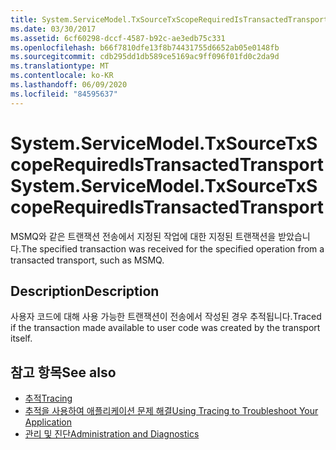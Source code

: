 ```yaml
---
title: System.ServiceModel.TxSourceTxScopeRequiredIsTransactedTransport
ms.date: 03/30/2017
ms.assetid: 6cf60298-dccf-4587-b92c-ae3edb75c331
ms.openlocfilehash: b66f7810dfe13f8b74431755d6652ab05e0148fb
ms.sourcegitcommit: cdb295dd1db589ce5169ac9ff096f01fd0c2da9d
ms.translationtype: MT
ms.contentlocale: ko-KR
ms.lasthandoff: 06/09/2020
ms.locfileid: "84595637"
---
```

# <a name="systemservicemodeltxsourcetxscoperequiredistransactedtransport"></a><span data-ttu-id="ba971-102">System.ServiceModel.TxSourceTxScopeRequiredIsTransactedTransport</span><span class="sxs-lookup"><span data-stu-id="ba971-102">System.ServiceModel.TxSourceTxScopeRequiredIsTransactedTransport</span></span>
<span data-ttu-id="ba971-103">MSMQ와 같은 트랜잭션 전송에서 지정된 작업에 대한 지정된 트랜잭션을 받았습니다.</span><span class="sxs-lookup"><span data-stu-id="ba971-103">The specified transaction was received for the specified operation from a transacted transport, such as MSMQ.</span></span>  
  
## <a name="description"></a><span data-ttu-id="ba971-104">Description</span><span class="sxs-lookup"><span data-stu-id="ba971-104">Description</span></span>  
 <span data-ttu-id="ba971-105">사용자 코드에 대해 사용 가능한 트랜잭션이 전송에서 작성된 경우 추적됩니다.</span><span class="sxs-lookup"><span data-stu-id="ba971-105">Traced if the transaction made available to user code was created by the transport itself.</span></span>  
  
## <a name="see-also"></a><span data-ttu-id="ba971-106">참고 항목</span><span class="sxs-lookup"><span data-stu-id="ba971-106">See also</span></span>

- [<span data-ttu-id="ba971-107">추적</span><span class="sxs-lookup"><span data-stu-id="ba971-107">Tracing</span></span>](index.md)
- [<span data-ttu-id="ba971-108">추적을 사용하여 애플리케이션 문제 해결</span><span class="sxs-lookup"><span data-stu-id="ba971-108">Using Tracing to Troubleshoot Your Application</span></span>](using-tracing-to-troubleshoot-your-application.md)
- [<span data-ttu-id="ba971-109">관리 및 진단</span><span class="sxs-lookup"><span data-stu-id="ba971-109">Administration and Diagnostics</span></span>](../index.md)
